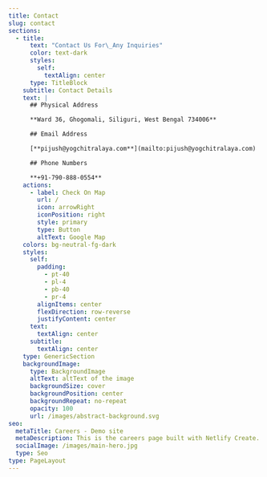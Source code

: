 ```yaml
---
title: Contact
slug: contact
sections:
  - title:
      text: "Contact Us For\_Any Inquiries"
      color: text-dark
      styles:
        self:
          textAlign: center
      type: TitleBlock
    subtitle: Contact Details
    text: |
      ## Physical Address​

      **Ward 36, Ghogomali, Siliguri, West Bengal 734006**

      ## Email Address

      [**pijush@yogchitralaya.com**](mailto:pijush@yogchitralaya.com)

      ## Phone Numbers

      **+91-790-888-0554**
    actions:
      - label: Check On Map
        url: /
        icon: arrowRight
        iconPosition: right
        style: primary
        type: Button
        altText: Google Map
    colors: bg-neutral-fg-dark
    styles:
      self:
        padding:
          - pt-40
          - pl-4
          - pb-40
          - pr-4
        alignItems: center
        flexDirection: row-reverse
        justifyContent: center
      text:
        textAlign: center
      subtitle:
        textAlign: center
    type: GenericSection
    backgroundImage:
      type: BackgroundImage
      altText: altText of the image
      backgroundSize: cover
      backgroundPosition: center
      backgroundRepeat: no-repeat
      opacity: 100
      url: /images/abstract-background.svg
seo:
  metaTitle: Careers - Demo site
  metaDescription: This is the careers page built with Netlify Create.
  socialImage: /images/main-hero.jpg
  type: Seo
type: PageLayout
---
```

